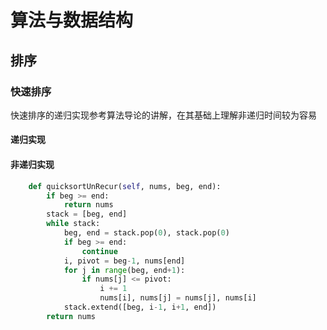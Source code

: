 # 算法与数据结构

## 排序

### 快速排序

快速排序的递归实现参考算法导论的讲解，在其基础上理解非递归时间较为容易

#### 递归实现

#### 非递归实现

```python
    def quicksortUnRecur(self, nums, beg, end):
        if beg >= end:
            return nums
        stack = [beg, end]
        while stack:
            beg, end = stack.pop(0), stack.pop(0)
            if beg >= end:
                continue
            i, pivot = beg-1, nums[end]
            for j in range(beg, end+1):
                if nums[j] <= pivot:
                    i += 1
                    nums[i], nums[j] = nums[j], nums[i]
            stack.extend([beg, i-1, i+1, end])
        return nums
```

